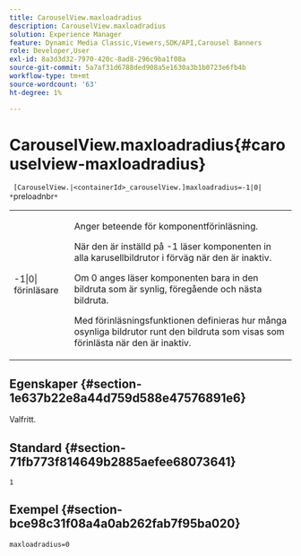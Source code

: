 ```yaml
---
title: CarouselView.maxloadradius
description: CarouselView.maxloadradius
solution: Experience Manager
feature: Dynamic Media Classic,Viewers,SDK/API,Carousel Banners
role: Developer,User
exl-id: 8a3d3d32-7970-420c-8ad8-296c9ba1f08a
source-git-commit: 5a7af31d6788ded908a5e1630a3b1b0723e6fb4b
workflow-type: tm+mt
source-wordcount: '63'
ht-degree: 1%

---
```


# CarouselView.maxloadradius{#carouselview-maxloadradius}

` [CarouselView.|<containerId>_carouselView.]maxloadradius=-1|0| *`preloadnbr`*`

<table id="table_B3B03B00DCF0466DB332E851F4DDF610"> 
 <tbody> 
  <tr> 
   <td> <p> <span class="codeph"> -1|0|<span class="varname"> förinläsare</span></span> </p> </td> 
   <td> <p>Anger beteende för komponentförinläsning. </p> <p>När den är inställd på <span class="codeph"> -1</span> läser komponenten in alla karusellbildrutor i förväg när den är inaktiv. </p> <p>Om <span class="codeph"> 0</span> anges läser komponenten bara in den bildruta som är synlig, föregående och nästa bildruta. </p> <p><span class="codeph"><span class="varname"> Med </span></span>förinläsningsfunktionen definieras hur många osynliga bildrutor runt den bildruta som visas som förinlästa när den är inaktiv. </p> </td> 
  </tr> 
 </tbody> 
</table>

## Egenskaper {#section-1e637b22e8a44d759d588e47576891e6}

Valfritt.

## Standard {#section-71fb773f814649b2885aefee68073641}

`1`

## Exempel {#section-bce98c31f08a4a0ab262fab7f95ba020}

`maxloadradius=0`
